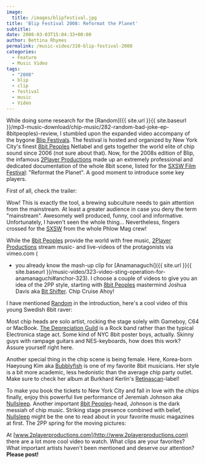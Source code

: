 ```yaml
---
image:
  title: /images/blipfestival.jpg
title: 'Blip Festival 2008: Reformat the Planet'
subtitle: 
date: 2008-03-03T15:04:33+00:00
author: Bettina Rhymes
permalink: /music-video/310-blip-festival-2008
categories:
  - Feature
  - Music Video
tags:
  - "2008"
  - blip
  - clip
  - festival
  - music
  - Video
---
```

While doing some research for the [Random]({{ site.url }}{{ site.baseurl }}/mp3-music-download/chip-music/282-random-bad-joke-ep-8bitpeoples)-review, I stumbled upon the expanded video accompany of the bygone [Blip Festivals](http://blipfestival.org/ "Blip Festival Website"). The festival is hosted and organized by New York City's finest [8bit Peoples](http://www.8bitpeoples.com/ "8bit Peoples Netlabel") Netlabel and gets together the world elite of chip sound since 2006 (not sure about that). Now, for the 2008s edition of Blip, the infamous [2Player Productions](http://www.2playerproductions.com/ "2Player Productions Website") made up an extremely professional and dedicated documentation of the whole 8bit scene, listed for the [SXSW Film Festival](http://2008.sxsw.com/film/screenings/film/F9224.html "Reformat the Planet @ SXSW Film Festival"): "Reformat the Planet". A good moment to introduce some key players.<!--more-->

<!--adsense-->

First of all, check the trailer:



Wow! This is exactly the tool, a brewing subculture needs to gain attention from the mainstream. At least a greater audience in case you deny the term "mainstream". Awesomely well produced, funny, cool and informative. Unfortunately, I haven't seen the whole thing... Nevertheless, fingers crossed for the [SXSW](http://2008.sxsw.com/film/screenings/film/F9224.html "Reformat the Planet @ SXSW Film Festival") from the whole Phlow Mag crew!

While the [8bit Peoples](http://www.8bitpeoples.com/ "8bit Peoples Netlabel") provide the world with free music, [2Player Productions](http://www.2playerproductions.com/ "2Player Productions Website") stream music- and live-videos of the protagonists via vimeo.com (
  
- you already know the mash-up clip for [Anamanaguchi]({{ site.url }}{{ site.baseurl }}/music-video/323-video-sting-operation-for-anamanaguchi#anchor-323). I choose a couple of videos to give you an idea of the 2PP style, starting with [8bit Peoples](http://www.8bitpeoples.com/ "8bit Peoples Netlabel") mastermind Joshua Davis aka [Bit Shifter](http://bit.shifter.net/ "Bit Shifter Website"). Chip Cruise Ahoy!



I have mentioned [Random](http://random2k.wordpress.com/ "Random Website") in the introduction, here's a cool video of this young Swedish 8bit raver:



Most chip heads are solo artist, rocking the stage solely with Gameboy, C64 or MacBook. [The Depreciation Guild](http://www.inhergentlejaws.com/ "The Depreciation Guild Website") is a Rock band rather than the typical Electronica stage act. Some kind of NYC 8bit poster boys, actually. Skinny guys with rampage guitars and NES-keyboards, how does this work? Assure yourself right here.



Another special thing in the chip scene is being female. Here, Korea-born Haeyoung Kim aka [Bubblyfish](http://www.bubblyfish.com/ "Bubblyfish Website") is one of my favorite 8bit musicians. Her style is a bit more academic, less hedonistic than the average chip party outlet. Make sure to check her album at Burkhard Kerlin's [Retinascan](http://www.retinascan.de/phpshop/themes/kategorie/detail.php?artikelid=497&source=2 "Bubblyfish @ Retinascan")-label!



To make you book the tickets to New York City and fall in love with the chips finally, enjoy this powerful live performance of Jeremiah Johnson aka [Nullsleep](http://www.nullsleep.com/ "Nullsleep Website"). Another important [8bit Peoples](http://www.8bitpeoples.com/ "8bit Peoples Netlabel")-head, Johnson is the dark messiah of chip music. Striking stage presence combined with belief, [Nullsleep](http://www.nullsleep.com/ "Nullsleep Website") might be the one to read about in your favorite music magazines at first. The 2PP spring for the moving pictures:



At [www.2playerproductions.com](http://www.2playerproductions.com) there are a lot more cool video to watch. What clips are your favorites? What important artists haven't been mentioned and deserve our attention? **Please post!**